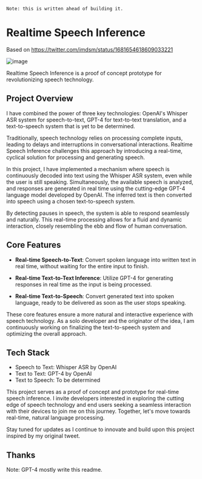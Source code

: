 ```
Note: this is written ahead of building it.
```

# Realtime Speech Inference

Based on https://twitter.com/imdsm/status/1681654618609033221

![image](https://github.com/adamkdean/realtime-speech-inference/assets/1639527/a4cf3fe6-66ba-4b0d-bacf-f441bb6db8d5)

Realtime Speech Inference is a proof of concept prototype for revolutionizing speech technology.

## Project Overview

I have combined the power of three key technologies: OpenAI's Whisper ASR system for speech-to-text, GPT-4 for text-to-text translation, and a text-to-speech system that is yet to be determined.

Traditionally, speech technology relies on processing complete inputs, leading to delays and interruptions in conversational interactions. Realtime Speech Inference challenges this approach by introducing a real-time, cyclical solution for processing and generating speech.

In this project, I have implemented a mechanism where speech is continuously decoded into text using the Whisper ASR system, even while the user is still speaking. Simultaneously, the available speech is analyzed, and responses are generated in real time using the cutting-edge GPT-4 language model developed by OpenAI. The inferred text is then converted into speech using a chosen text-to-speech system.

By detecting pauses in speech, the system is able to respond seamlessly and naturally. This real-time processing allows for a fluid and dynamic interaction, closely resembling the ebb and flow of human conversation.

## Core Features

- **Real-time Speech-to-Text**: Convert spoken language into written text in real time, without waiting for the entire input to finish.

- **Real-time Text-to-Text Inference**: Utilize GPT-4 for generating responses in real time as the input is being processed.

- **Real-time Text-to-Speech**: Convert generated text into spoken language, ready to be delivered as soon as the user stops speaking.

These core features ensure a more natural and interactive experience with speech technology. As a solo developer and the originator of the idea, I am continuously working on finalizing the text-to-speech system and optimizing the overall approach.

## Tech Stack

- Speech to Text: Whisper ASR by OpenAI
- Text to Text: GPT-4 by OpenAI
- Text to Speech: To be determined

This project serves as a proof of concept and prototype for real-time speech inference. I invite developers interested in exploring the cutting edge of speech technology and end users seeking a seamless interaction with their devices to join me on this journey. Together, let's move towards real-time, natural language processing.

Stay tuned for updates as I continue to innovate and build upon this project inspired by my original tweet.

## Thanks

Note: GPT-4 mostly write this readme.
